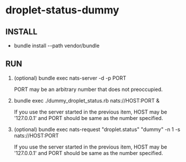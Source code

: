 droplet-status-dummy
====================

INSTALL
-------

* bundle install --path vendor/bundle

RUN
---

1. (optional) bundle exec nats-server -d -p PORT

    PORT may be an arbitrary number that does not preoccupied.

2. bundle exec ./dummy_droplet_status.rb nats://HOST:PORT &

    If you use the server started in the previous item, HOST may be '127.0.0.1' and PORT should be same as the number specified.

3. (optional) bundle exec nats-request "droplet.status" "dummy" -n 1 -s nats://HOST:PORT

    If you use the server started in the previous item, HOST may be '127.0.0.1' and PORT should be same as the number specified.
